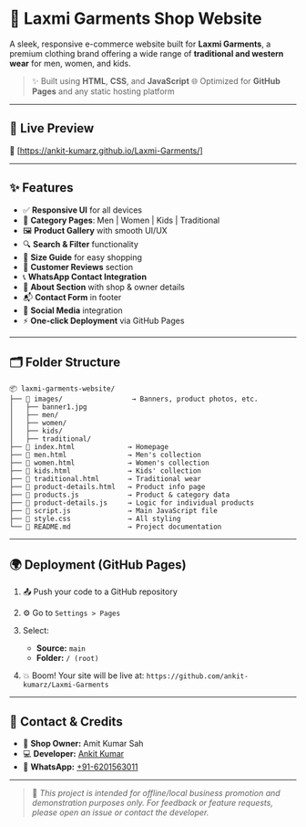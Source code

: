 # 👗 Laxmi Garments Shop Website

A sleek, responsive e-commerce website built for **Laxmi Garments**, a premium clothing brand offering a wide range of **traditional and western wear** for men, women, and kids.

> ✨ Built using **HTML**, **CSS**, and **JavaScript**
> 🌐 Optimized for **GitHub Pages** and any static hosting platform

---

## 🚀 Live Preview

**🔗** [https://ankit-kumarz.github.io/Laxmi-Garments/]

---

## ✨ Features

* ✅ **Responsive UI** for all devices
* 🧍 **Category Pages**: Men | Women | Kids | Traditional
* 🖼️ **Product Gallery** with smooth UI/UX
* 🔍 **Search & Filter** functionality
* 📏 **Size Guide** for easy shopping
* 💬 **Customer Reviews** section
* 📞 **WhatsApp Contact Integration**
* 📇 **About Section** with shop & owner details
* 📬 **Contact Form** in footer
* 🔗 **Social Media** integration
* ⚡ **One-click Deployment** via GitHub Pages

---

## 🗂️ Folder Structure

```
📦 laxmi-garments-website/
├── 📁 images/                 → Banners, product photos, etc.
│   ├── banner1.jpg
│   ├── men/
│   ├── women/
│   ├── kids/
│   ├── traditional/
├── 📄 index.html             → Homepage
├── 📄 men.html               → Men's collection
├── 📄 women.html             → Women's collection
├── 📄 kids.html              → Kids' collection
├── 📄 traditional.html       → Traditional wear
├── 📄 product-details.html   → Product info page
├── 📄 products.js            → Product & category data
├── 📄 product-details.js     → Logic for individual products
├── 📄 script.js              → Main JavaScript file
├── 📄 style.css              → All styling
└── 📄 README.md              → Project documentation
```

---

## 🌍 Deployment (GitHub Pages)

1. 📤 Push your code to a GitHub repository
2. ⚙️ Go to `Settings > Pages`
3. Select:

   * **Source:** `main`
   * **Folder:** `/ (root)`
4. 💥 Boom! Your site will be live at:
   `https://github.com/ankit-kumarz/Laxmi-Garments`

---

## 👤 Contact & Credits

* 🛒 **Shop Owner:** Amit Kumar Sah
* 💻 **Developer:** [Ankit Kumar](https://ankit-kumarz.github.io/Ankit-s-Portfolio/)
* 📱 **WhatsApp:** [+91-6201563011](https://wa.me/916201563011)

---

> 📝 *This project is intended for offline/local business promotion and demonstration purposes only. For feedback or feature requests, please open an issue or contact the developer.*


